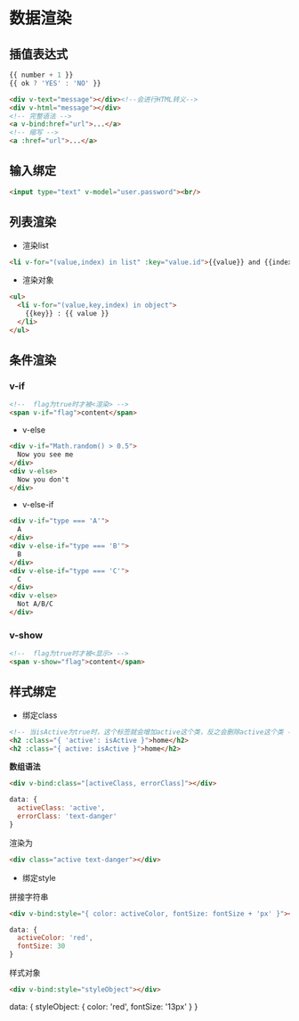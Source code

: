 # 数据渲染

## 插值表达式

```javascript
{{ number + 1 }}
{{ ok ? 'YES' : 'NO' }}
```

```html
<div v-text="message"></div><!--会进行HTML转义-->
<div v-html="message"></div>
<!-- 完整语法 -->
<a v-bind:href="url">...</a>
<!-- 缩写 -->
<a :href="url">...</a>
```

## 输入绑定

```html
<input type="text" v-model="user.password"><br/>
```

## 列表渲染

- 渲染list

```html
<li v-for="(value,index) in list" :key="value.id">{{value}} and {{index}}</li>
```

- 渲染对象

```html
<ul>
  <li v-for="(value,key,index) in object">
    {{key}} : {{ value }}
  </li>
</ul>
```

## 条件渲染

### v-if

```html
<!--  flag为true时才被<渲染> -->
<span v-if="flag">content</span>
```

- v-else

```html
<div v-if="Math.random() > 0.5">
  Now you see me
</div>
<div v-else>
  Now you don't
</div>
```

- v-else-if

```html
<div v-if="type === 'A'">
  A
</div>
<div v-else-if="type === 'B'">
  B
</div>
<div v-else-if="type === 'C'">
  C
</div>
<div v-else>
  Not A/B/C
</div>
```

### v-show

```html
<!--  flag为true时才被<显示> -->
<span v-show="flag">content</span>
```

## 样式绑定

- 绑定class

```html
<!-- 当isActive为true时，这个标签就会增加active这个类，反之会删除active这个类 -->
<h2 :class="{ 'active': isActive }">home</h2>
<h2 :class="{ active: isActive }">home</h2>
```

**数组语法**

```html
<div v-bind:class="[activeClass, errorClass]"></div>
```
```js
data: {
  activeClass: 'active',
  errorClass: 'text-danger'
}
```

渲染为

```html
<div class="active text-danger"></div>
```

- 绑定style

拼接字符串

```html
<div v-bind:style="{ color: activeColor, fontSize: fontSize + 'px' }"></div>
```

```js
data: {
  activeColor: 'red',
  fontSize: 30
}
```

样式对象

```html
<div v-bind:style="styleObject"></div>
```
data: {
  styleObject: {
    color: 'red',
    fontSize: '13px'
  }
}
```js

```